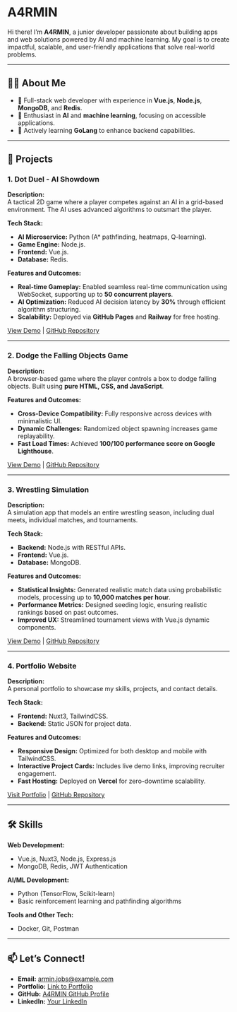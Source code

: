 # A4RMIN

Hi there! I’m **A4RMIN**, a junior developer passionate about building apps and web solutions powered by AI and machine learning. My goal is to create impactful, scalable, and user-friendly applications that solve real-world problems.  

---

## 👨‍💻 About Me

- 🌟 Full-stack web developer with experience in **Vue.js**, **Node.js**, **MongoDB**, and **Redis**.  
- 🧠 Enthusiast in **AI** and **machine learning**, focusing on accessible applications.  
- 💼 Actively learning **GoLang** to enhance backend capabilities.  

---

## 🚀 Projects  

### 1. **Dot Duel - AI Showdown**  
**Description:**  
A tactical 2D game where a player competes against an AI in a grid-based environment. The AI uses advanced algorithms to outsmart the player.  

**Tech Stack:**  
- **AI Microservice:** Python (A* pathfinding, heatmaps, Q-learning).  
- **Game Engine:** Node.js.  
- **Frontend:** Vue.js.  
- **Database:** Redis.  

**Features and Outcomes:**  
- **Real-time Gameplay:** Enabled seamless real-time communication using WebSocket, supporting up to **50 concurrent players**.  
- **AI Optimization:** Reduced AI decision latency by **30%** through efficient algorithm structuring.  
- **Scalability:** Deployed via **GitHub Pages** and **Railway** for free hosting.  

[View Demo](https://example.com/dotduel) | [GitHub Repository](https://github.com/A4RMIN/dot-duel)

---

### 2. **Dodge the Falling Objects Game**  
**Description:**  
A browser-based game where the player controls a box to dodge falling objects. Built using **pure HTML, CSS, and JavaScript**.  

**Features and Outcomes:**  
- **Cross-Device Compatibility:** Fully responsive across devices with minimalistic UI.  
- **Dynamic Challenges:** Randomized object spawning increases game replayability.  
- **Fast Load Times:** Achieved **100/100 performance score on Google Lighthouse**.  

[View Demo](https://example.com/dodge-falling-objects) | [GitHub Repository](https://github.com/A4RMIN/dodge-falling-objects)

---

### 3. **Wrestling Simulation**  
**Description:**  
A simulation app that models an entire wrestling season, including dual meets, individual matches, and tournaments.  

**Tech Stack:**  
- **Backend:** Node.js with RESTful APIs.  
- **Frontend:** Vue.js.  
- **Database:** MongoDB.  

**Features and Outcomes:**  
- **Statistical Insights:** Generated realistic match data using probabilistic models, processing up to **10,000 matches per hour**.  
- **Performance Metrics:** Designed seeding logic, ensuring realistic rankings based on past outcomes.  
- **Improved UX:** Streamlined tournament views with Vue.js dynamic components.  

[View Demo](https://example.com/wrestling-simulation) | [GitHub Repository](https://github.com/A4RMIN/wrestling-simulation)

---

### 4. **Portfolio Website**  
**Description:**  
A personal portfolio to showcase my skills, projects, and contact details.  

**Tech Stack:**  
- **Frontend:** Nuxt3, TailwindCSS.  
- **Backend:** Static JSON for project data.  

**Features and Outcomes:**  
- **Responsive Design:** Optimized for both desktop and mobile with TailwindCSS.  
- **Interactive Project Cards:** Includes live demo links, improving recruiter engagement.  
- **Fast Hosting:** Deployed on **Vercel** for zero-downtime scalability.  

[Visit Portfolio](https://example.com/portfolio) | [GitHub Repository](https://github.com/A4RMIN/portfolio-website)

---

## 🛠️ Skills  

**Web Development:**  
- Vue.js, Nuxt3, Node.js, Express.js  
- MongoDB, Redis, JWT Authentication  

**AI/ML Development:**  
- Python (TensorFlow, Scikit-learn)  
- Basic reinforcement learning and pathfinding algorithms  

**Tools and Other Tech:**  
- Docker, Git, Postman  

---

## 📫 Let’s Connect!  

- **Email:** armin.jobs@example.com  
- **Portfolio:** [Link to Portfolio](https://example.com/portfolio)  
- **GitHub:** [A4RMIN GitHub Profile](https://github.com/A4RMIN)  
- **LinkedIn:** [Your LinkedIn](https://linkedin.com/in/A4RMIN)  

<!--
**A4rmin/A4rmin** is a ✨ _special_ ✨ repository because its `README.md` (this file) appears on your GitHub profile.
## Hi there 👋
Here are some ideas to get you started:

- 🔭 I’m currently working on ...
- 🌱 I’m currently learning ...
- 👯 I’m looking to collaborate on ...
- 🤔 I’m looking for help with ...
- 💬 Ask me about ...
- 📫 How to reach me: ...
- 😄 Pronouns: ...
- ⚡ Fun fact: ...
-->
